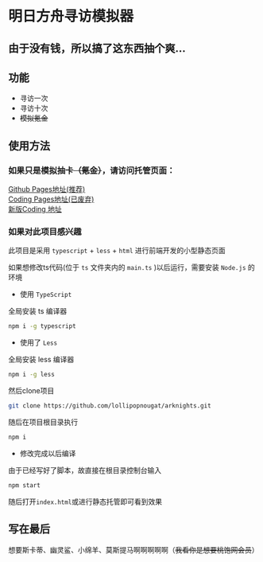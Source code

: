 # 明日方舟寻访模拟器

## 由于没有钱，所以搞了这东西抽个爽...

## 功能

- 寻访一次
- 寻访十次
- ~~模拟氪金~~

## 使用方法

### 如果只是模拟抽卡~~（氪金）~~，请访问托管页面：<br>

[Github Pages地址(推荐)](https://lollipopnougat.github.io/arknights/)<br>
[Coding Pages地址(已废弃)](https://crepe.coding.me/arknights/)<br>
[新版Coding 地址](https://09z7l3.coding-pages.com/)

### 如果对此项目感兴趣

此项目是采用 `typescript` + `less` + `html` 进行前端开发的小型静态页面

如果想修改ts代码(位于 `ts` 文件夹内的 `main.ts` )以后运行，需要安装 `Node.js` 的环境

- 使用 `TypeScript`

全局安装 ts 编译器

```bash
npm i -g typescript
```

- 使用了 `Less`

全局安装 less 编译器

```bash
npm i -g less
```

然后clone项目

```bash
git clone https://github.com/lollipopnougat/arknights.git
```

随后在项目根目录执行

```bash
npm i
```

- 修改完成以后编译

由于已经写好了脚本，故直接在根目录控制台输入

```bash
npm start
```

随后打开`index.html`或进行静态托管即可看到效果

## 写在最后

想要斯卡蒂、幽灵鲨、小绵羊、莫斯提马啊啊啊啊啊（~~我看你是想要桃饱网会员~~）
